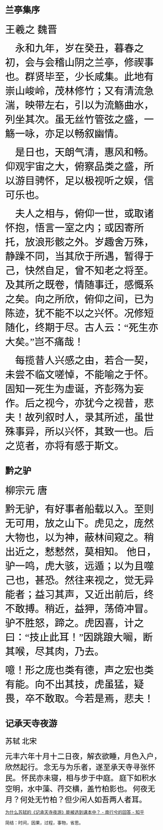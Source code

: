# 兰亭集序

<font face="楷体" size=6 color=black>王羲之 魏晋</font>

<font face="楷体" size=6 color=black>    永和九年，岁在癸丑，暮春之初，会与会稽山阴之兰亭，修禊事也。群贤毕至，少长咸集。此地有崇山峻岭，茂林修竹；又有清流急湍，映带左右，引以为流觞曲水，列坐其次。虽无丝竹管弦之盛，一觞一咏，亦足以畅叙幽情。</font>

<font face="楷体" size=6 color=black>    是日也，天朗气清，惠风和畅。仰观宇宙之大，俯察品类之盛，所以游目骋怀，足以极视听之娱，信可乐也。</font>

<font face="楷体" size=6 color=black>    夫人之相与，俯仰一世，或取诸怀抱，悟言一室之内；或因寄所托，放浪形骸之外。岁趣舍万殊，静躁不同，当其欣于所遇，暂得于己，快然自足，曾不知老之将至。及其所之既卷，情随事迁，感慨系之矣。向之所欣，俯仰之间，已为陈迹，犹不能不以之兴怀。况修短随化，终期于尽。古人云：“死生亦大矣。”岂不痛哉！</font>

<font face="楷体" size=6 color=black>    每揽昔人兴感之由，若合一契，未尝不临文嗟悼，不能喻之于怀。固知一死生为虚诞，齐彭殇为妄作。后之视今，亦犹今之视昔，悲夫！故列叙时人，录其所述，虽世殊事异，所以兴怀，其致一也。后之览者，亦将有感于斯文。</font>



# 黔之驴

<font face="楷体" size=6 color=black>柳宗元 唐</font>

​                <font face="楷体" size=6 color=black>黔无驴，有好事者船载以入。至则无可用，放之山下。虎见之，庞然大物也，以为神，蔽林间窥之。稍出近之，慭慭然，莫相知。
他日，驴一鸣，虎大骇，远遁；以为且噬己也，甚恐。然往来视之，觉无异能者；益习其声，又近出前后，终不敢搏。稍近，益狎，荡倚冲冒。驴不胜怒，蹄之。虎因喜，计之曰：“技止此耳！”因跳踉大㘎，断其喉，尽其肉，乃去。</font>

​                <font face="楷体" size=6 color=black>噫！形之庞也类有德，声之宏也类有能。向不出其技，虎虽猛，疑畏，卒不敢取。今若是焉，悲夫！</font>


# 记承天寺夜游

<font face="楷体" size=5 color=black>苏轼 北宋</font>

<font face="楷体" size=5 color=black>元丰六年十月十二日夜，解衣欲睡，月色入户，欣然起行。</font>
<font face="楷体" size=5 color=black>念无与为乐者，遂至承天寺寻张怀民。</font>
<font face="楷体" size=5 color=black>怀民亦未寝，相与步于中庭。</font>
<font face="楷体" size=5 color=black>庭下如积水空明，水中藻、荇交横，盖竹柏影也。</font>
<font face="楷体" size=5 color=black>何夜无月？何处无竹柏？但少闲人如吾两人者耳。</font>

[为什么苏轼的《记承天寺夜游》能被选到课本中？ - 南行兮的回答 - 知乎](https://www.zhihu.com/question/38496786/answer/3325754785)

简结：时间，因果，过程，事物，省思。
